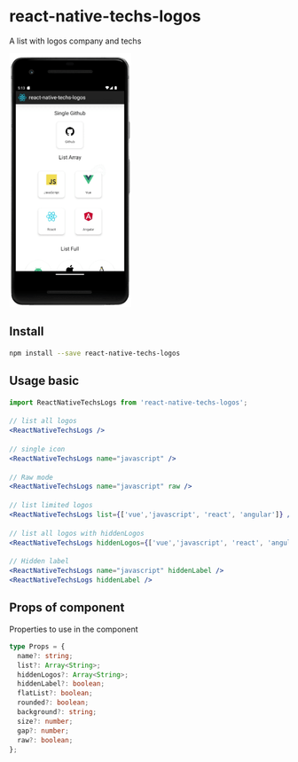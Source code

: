 # react-native-techs-logos

A list with logos company and techs

<img alt="A list with logos company and techs screenshot" width="220px" src="https://raw.githubusercontent.com/criar-art/react-native-techs-logos/master/example/assets/screenshoot.png" />

## Install

```bash
npm install --save react-native-techs-logos

```

## Usage basic

```jsx
import ReactNativeTechsLogs from 'react-native-techs-logos';

// list all logos
<ReactNativeTechsLogs />

// single icon
<ReactNativeTechsLogs name="javascript" />

// Raw mode
<ReactNativeTechsLogs name="javascript" raw />

// list limited logos
<ReactNativeTechsLogs list={['vue','javascript', 'react', 'angular']} />

// list all logos with hiddenLogos
<ReactNativeTechsLogs hiddenLogos={['vue','javascript', 'react', 'angular', 'android']} />

// Hidden label
<ReactNativeTechsLogs name="javascript" hiddenLabel />
<ReactNativeTechsLogs hiddenLabel />

```

## Props of component

Properties to use in the component

```typescript
type Props = {
  name?: string;
  list?: Array<String>;
  hiddenLogos?: Array<String>;
  hiddenLabel?: boolean;
  flatList?: boolean;
  rounded?: boolean;
  background?: string;
  size?: number;
  gap?: number;
  raw?: boolean;
};
```
